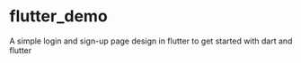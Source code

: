 # flutter_demo
A simple login and sign-up page design in flutter to get started with dart and flutter 
